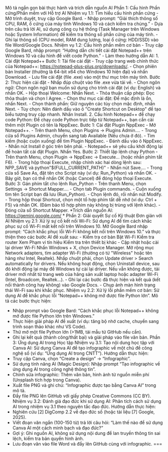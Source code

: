 Mô tả ngắn gọn bài thực hành và trích dẫn nguồn AI
Phần 1: Cấu hình Phần cứng/Phần mềm với Hỗ trợ AI 
  Nhiệm vụ 1.1: Tìm hiểu cấu hình phần cứng
    - Mở trình duyệt, truy cập Google Bard.
    - Nhập prompt: “Giải thích thông số CPU, RAM, ổ cứng của máy tính Windows 10 và cách kiểm tra chúng.”
    - Dựa trên câu trả lời AI, sử dụng công cụ hệ thống (Task Manager trên Windows hoặc System Information) để kiểm tra thông số phần cứng của máy tính.
    - Ghi lại thông số (CPU model, RAM dung lượng, loại ổ cứng: HDD/SSD) vào file Word/Google Docs.
  Nhiệm vụ 1.2: Cấu hình phần mềm cơ bản
    - Truy cập Google Bard, nhập prompt: “Hướng dẫn chi tiết cài đặt Notepad++ trên Windows 10 và cấu hình để viết code Python.”
    - Làm theo hướng dẫn AI: 
    1.	Cài đặt Notepad++
      Bước 1: Tải file cài đặt
      -	Truy cập trang web chính thức của Notepad++: https://notepad-plus-plus.org/downloads/.
      -	Chọn phiên bản Installer (thường là 64-bit x64 cho Windows 10 hiện đại) và nhấn Download.
      -	Lưu file cài đặt (file .exe) vào một thư mục trên máy tính.
      Bước 2: Thực hiện cài đặt
      -	Nhấp đúp chuột vào file .exe vừa tải về.
      -	Chọn ngôn ngữ: Chọn ngôn ngữ bạn muốn sử dụng cho trình cài đặt (ví dụ: English) và nhấn OK.
      -	Hộp thoại Welcome: Nhấn Next.
      -	Thỏa thuận cấp phép: Đọc thỏa thuận và chọn I Agree.
      -	Chọn thư mục cài đặt: Để mặc định là ổn, nhấn Next.
      -	Chọn thành phần: Giữ nguyên các tùy chọn mặc định, nhấn Next.
      -	Tùy chọn: Nên đánh dấu vào ô "Create Shortcut on Desktop" để tạo biểu tượng truy cập nhanh. Nhấn Install.
   2.	 Cấu hình Notepad++ để chạy code Python: Để chạy code Python trực tiếp từ Notepad++, bạn cần cài thêm một Plugin có tên là NppExec.
      Bước 1: Cài đặt Plugin NppExec
      -	Mở Notepad++.
      -	Trên thanh Menu, chọn Plugins $\to$ Plugins Admin....
      -	Trong cửa sổ Plugins Admin, chuyển sang tab Available (Nếu chưa ở đó).
      -	Tìm kiếm (hoặc cuộn xuống) để tìm Plugin NppExec.
      -	Đánh dấu vào ô NppExec.
      -	Nhấn nút Install ở góc trên bên phải.
      -	Notepad++ sẽ yêu cầu khởi động lại để hoàn tất cài đặt Plugin. Nhấn Yes.
      Bước 2: Thiết lập lệnh chạy Python
      -	Trên thanh Menu, chọn Plugin -> NppExec -> Execute... (hoặc nhấn phím tắt F6).
      -	Trong hộp thoại Execute, nhập chính xác hai dòng lệnh sau: NPP_SAVE và python"$(FULL_CURRENT_PATH)"
      -	Nhấn nút Save....
      -	Trong cửa sổ Save As, đặt tên cho Script này (ví dụ: Run_Python) và nhấn OK.
      -	Bây giờ, bạn có thể nhấn OK (hoặc Cancel) để đóng hộp thoại Execute.
      Bước 3: Gán phím tắt cho lệnh Run_Python 
      -	Trên thanh Menu, chọn Settings $\to$ Shortcut Mapper....
      -	Chọn tab Plugin commands.
      -	Cuộn xuống tìm tên Script bạn đã lưu (Run_Python).
      -	Chọn lệnh đó, rồi nhấn nút Modify.
      -	Trong hộp thoại Shortcut, chọn một tổ hợp phím tắt dễ nhớ (ví dụ: Ctrl + F5) và nhấn OK. (Đảm bảo tổ hợp phím này không bị trùng với lệnh khác).
      -	Đóng cửa sổ Shortcut Mapper.
*Trích dẫn nguồn AI: https://gemini.google.com/ *
Phần 2: Giải quyết Sự cố Kỹ thuật Đơn giản với AI
  Nhiệm vụ 2.1: Xử lý sự cố kết nối Wi-Fi:  Sử dụng AI để tìm cách khắc phục sự cố Wi-Fi mất kết nối trên Windows 10. Mở Google Bard nhập prompt: “Cách khắc phục lỗi Wi-Fi không kết nối trên Windows 10.” và thực thiện theo các bước AI đề xuất sau:
    - Kiểm tra cơ bản
      Bật Wi-Fi
      Kiểm tra router
      Xem Phạm vi tín hiệu
      Kiểm tra trên thiết bị khác
    - Cập nhật hoặc cài lại driver Wi-Fi
      Nhấn Windows + X, chọn Device Manager.
      Mở rộng mục Network adapters, tìm adapter Wi-Fi (thường có từ "Wireless" hoặc tên hãng như Intel, Realtek).
     Nhấp chuột phải, chọn Update driver > Search automatically for drivers.
      Nếu không hoạt động, chọn Uninstall device, sau đó khởi động lại máy để Windows tự cài lại driver.
      Nếu vẫn không được, tải driver mới nhất từ trang web của hãng sản xuất laptop hoặc adapter Wi-Fi (Intel, Broadcom, Realtek...).
    - Ghi lại các bước đã thực hiện và kết quả (kết nối thành công hay không) vào Google Docs.
    - Chụp ảnh màn hình trạng thái Wi-Fi sau khi khắc phục.
  Nhiệm vụ 2.2: Xử lý lỗi phần mềm cơ bản: Sử dụng AI để khắc phục lỗi “Notepad++ không mở được file Python lớn”. 
  Mô tả các bước thực hiện:
  - Nhập prompt vào Google Bard: “Cách khắc phục lỗi Notepad++ không mở được file Python lớn trên Windows.”
  - Thực hiện giải pháp AI đề xuất (ví dụ: tăng bộ nhớ cache, chuyển sang trình soạn thảo khác như VS Code).
  - Thử mở một file Python lớn (>1MB, tải mẫu từ GitHub nếu cần).
  - Ghi lại kết quả (thành công/thất bại) và giải pháp vào file văn bản.
Phần 3: Ứng dụng AI trong Học tập
  Nhiệm vụ 3.1: Tạo nội dung học tập với Canva AI: Sử dụng Canva AI để tạo infographic về một chủ đề công nghệ số (ví dụ: “Ứng dụng AI trong CNTT”).
 Hướng dẫn thực hiện:
   - Truy cập Canva, chọn “Create a design” → “Infographic”.
   - Sử dụng tính năng AI (Magic Design): Nhập prompt “Tạo infographic về ứng dụng AI trong công nghệ thông tin”.
   - Chỉnh sửa infographic: Thêm văn bản, hình ảnh từ nguồn miễn phí (Unsplash tích hợp trong Canva).
   - Xuất file PNG và ghi chú: “Infographic được tạo bằng Canva AI” trong mô tả.
   - Đẩy file PNG lên GitHub với giấy phép Creative Commons (CC BY).
  Nhiệm vụ 3.2: Đánh giá đạo đức khi sử dụng AI: Phân tích cách sử dụng AI trong nhiệm vụ 3.1 theo nguyên tắc đạo đức.
Hướng dẫn thực hiện:
 - Nghiên cứu [2] DigComp 2.2 về đạo đức số (hoặc tài liệu [7] Google, 2025).
 - Viết đoạn văn ngắn (100-150 từ) trả lời câu hỏi: “Làm thế nào để sử dụng Canva AI một cách minh bạch và đạo đức?”
 - Gợi ý: Ghi nguồn AI, không sử dụng nội dung để lan truyền thông tin sai lệch, kiểm tra bản quyền hình ảnh.
 - Lưu đoạn văn vào file Word và đẩy lên GitHub cùng với infographic.
===
